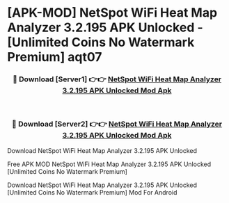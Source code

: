 # [APK-MOD] NetSpot WiFi Heat Map Analyzer 3.2.195 APK Unlocked - [Unlimited Coins No Watermark Premium] aqt07



<div align="center">
<h3>🔴 Download [Server1] 👉👉 <a href="https://momento.my/?title=NetSpot_WiFi_Heat_Map_Analyzer_3.2.195_APK_Unlocked">NetSpot WiFi Heat Map Analyzer 3.2.195 APK Unlocked Mod Apk</a></h3><br>

<h3>🔴 Download [Server2] 👉👉 <a href="https://momento.my/?title=NetSpot_WiFi_Heat_Map_Analyzer_3.2.195_APK_Unlocked">NetSpot WiFi Heat Map Analyzer 3.2.195 APK Unlocked Mod Apk</a></h3>
</div>



Download NetSpot WiFi Heat Map Analyzer 3.2.195 APK Unlocked 

Free APK MOD NetSpot WiFi Heat Map Analyzer 3.2.195 APK Unlocked [Unlimited Coins No Watermark Premium]

Download NetSpot WiFi Heat Map Analyzer 3.2.195 APK Unlocked [Unlimited Coins No Watermark Premium] Mod For Android
